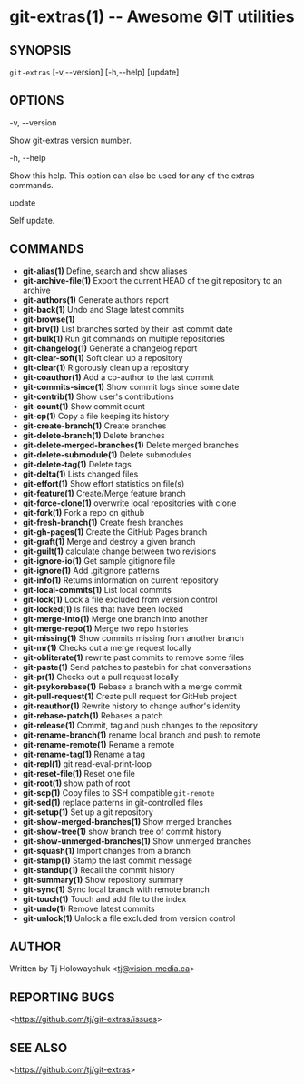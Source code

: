 git-extras(1) -- Awesome GIT utilities
=================================

## SYNOPSIS

`git-extras` [-v,--version] [-h,--help] [update]

## OPTIONS

  -v, --version

  Show git-extras version number.

  -h, --help

  Show this help. This option can also be used for any of the extras commands.

  update

  Self update.

## COMMANDS

   - **git-alias(1)** Define, search and show aliases
   - **git-archive-file(1)** Export the current HEAD of the git repository to an archive
   - **git-authors(1)** Generate authors report
   - **git-back(1)** Undo and Stage latest commits
   - **git-browse(1)** <View the web page for the current repository>
   - **git-brv(1)** List branches sorted by their last commit date
   - **git-bulk(1)** Run git commands on multiple repositories
   - **git-changelog(1)** Generate a changelog report
   - **git-clear-soft(1)** Soft clean up a repository
   - **git-clear(1)** Rigorously clean up a repository
   - **git-coauthor(1)** Add a co-author to the last commit
   - **git-commits-since(1)** Show commit logs since some date
   - **git-contrib(1)** Show user's contributions
   - **git-count(1)** Show commit count
   - **git-cp(1)** Copy a file keeping its history
   - **git-create-branch(1)** Create branches
   - **git-delete-branch(1)** Delete branches
   - **git-delete-merged-branches(1)** Delete merged branches
   - **git-delete-submodule(1)** Delete submodules
   - **git-delete-tag(1)** Delete tags
   - **git-delta(1)** Lists changed files
   - **git-effort(1)** Show effort statistics on file(s)
   - **git-feature(1)** Create/Merge feature branch
   - **git-force-clone(1)** overwrite local repositories with clone
   - **git-fork(1)** Fork a repo on github
   - **git-fresh-branch(1)** Create fresh branches
   - **git-gh-pages(1)** Create the GitHub Pages branch
   - **git-graft(1)** Merge and destroy a given branch
   - **git-guilt(1)** calculate change between two revisions
   - **git-ignore-io(1)** Get sample gitignore file
   - **git-ignore(1)** Add .gitignore patterns
   - **git-info(1)** Returns information on current repository
   - **git-local-commits(1)** List local commits
   - **git-lock(1)** Lock a file excluded from version control
   - **git-locked(1)** ls files that have been locked
   - **git-merge-into(1)** Merge one branch into another
   - **git-merge-repo(1)** Merge two repo histories
   - **git-missing(1)** Show commits missing from another branch
   - **git-mr(1)** Checks out a merge request locally
   - **git-obliterate(1)** rewrite past commits to remove some files
   - **git-paste(1)** Send patches to pastebin for chat conversations
   - **git-pr(1)** Checks out a pull request locally
   - **git-psykorebase(1)** Rebase a branch with a merge commit
   - **git-pull-request(1)** Create pull request for GitHub project
   - **git-reauthor(1)** Rewrite history to change author's identity
   - **git-rebase-patch(1)** Rebases a patch
   - **git-release(1)** Commit, tag and push changes to the repository
   - **git-rename-branch(1)** rename local branch and push to remote
   - **git-rename-remote(1)** Rename a remote
   - **git-rename-tag(1)** Rename a tag
   - **git-repl(1)** git read-eval-print-loop
   - **git-reset-file(1)** Reset one file
   - **git-root(1)** show path of root
   - **git-scp(1)** Copy files to SSH compatible `git-remote`
   - **git-sed(1)** replace patterns in git-controlled files
   - **git-setup(1)** Set up a git repository
   - **git-show-merged-branches(1)** Show merged branches
   - **git-show-tree(1)** show branch tree of commit history
   - **git-show-unmerged-branches(1)** Show unmerged branches
   - **git-squash(1)** Import changes from a branch
   - **git-stamp(1)** Stamp the last commit message
   - **git-standup(1)** Recall the commit history
   - **git-summary(1)** Show repository summary
   - **git-sync(1)** Sync local branch with remote branch
   - **git-touch(1)** Touch and add file to the index
   - **git-undo(1)** Remove latest commits
   - **git-unlock(1)** Unlock a file excluded from version control

## AUTHOR

Written by Tj Holowaychuk &lt;<tj@vision-media.ca>&gt;

## REPORTING BUGS

&lt;<https://github.com/tj/git-extras/issues>&gt;

## SEE ALSO

&lt;<https://github.com/tj/git-extras>&gt;
